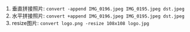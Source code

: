 1. 垂直拼接照片: `convert -append IMG_0196.jpeg IMG_0195.jpeg dst.jpeg`
1. 水平拼接照片: `convert +append IMG_0196.jpeg IMG_0195.jpeg dst.jpeg`
1. resize图片: `convert logo.png -resize 108x108 logo.jpg`